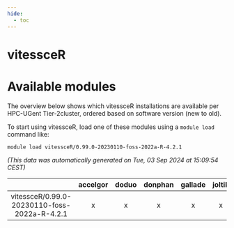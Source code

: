 ```yaml
---
hide:
  - toc
---
```


vitessceR
=========

# Available modules


The overview below shows which vitessceR installations are available per HPC-UGent Tier-2cluster, ordered based on software version (new to old).

To start using vitessceR, load one of these modules using a `module load` command like:

```shell
module load vitessceR/0.99.0-20230110-foss-2022a-R-4.2.1
```

*(This data was automatically generated on Tue, 03 Sep 2024 at 15:09:54 CEST)*  

| |accelgor|doduo|donphan|gallade|joltik|shinx|skitty|
| :---: | :---: | :---: | :---: | :---: | :---: | :---: | :---: |
|vitessceR/0.99.0-20230110-foss-2022a-R-4.2.1|x|x|x|x|x|-|x|
